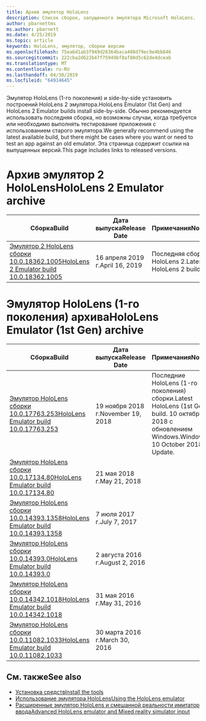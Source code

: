 ```yaml
---
title: Архив эмулятор HoloLens
description: Список сборок, запущенного эмулятора Microsoft HoloLens.
author: pbarnettms
ms.author: pbarnett
ms.date: 4/25/2019
ms.topic: article
keywords: HoloLens, эмулятор, сборки версии
ms.openlocfilehash: 75ea6d1ab3f949d28364baca408d79ec9e4bb846
ms.sourcegitcommit: 222cba2d622b47f75949bf8af80d5c62de4dceab
ms.translationtype: MT
ms.contentlocale: ru-RU
ms.lasthandoff: 04/30/2019
ms.locfileid: "64914645"
---
```

<span data-ttu-id="e1f25-104">Эмулятор HoloLens (1-го поколения) и side-by-side установить построений HoloLens 2 эмулятора.</span><span class="sxs-lookup"><span data-stu-id="e1f25-104">HoloLens Emulator (1st Gen) and HoloLens 2 Emulator builds install side-by-side.</span></span> <span data-ttu-id="e1f25-105">Обычно рекомендуется использовать последняя сборка, но возможны случаи, когда требуется или необходимо выполнять тестирование приложения с использованием старого эмулятора.</span><span class="sxs-lookup"><span data-stu-id="e1f25-105">We generally recommend using the latest available build, but there might be cases where you want or need to test an app against an old emulator.</span></span> <span data-ttu-id="e1f25-106">Эта страница содержит ссылки на выпущенных версий.</span><span class="sxs-lookup"><span data-stu-id="e1f25-106">This page includes links to released versions.</span></span>


# <a name="hololens-2-emulator-archive"></a><span data-ttu-id="e1f25-107">Архив эмулятор 2 HoloLens</span><span class="sxs-lookup"><span data-stu-id="e1f25-107">HoloLens 2 Emulator archive</span></span>


|  <span data-ttu-id="e1f25-108">Сборка</span><span class="sxs-lookup"><span data-stu-id="e1f25-108">Build</span></span> |  <span data-ttu-id="e1f25-109">Дата выпуска</span><span class="sxs-lookup"><span data-stu-id="e1f25-109">Release Date</span></span> |  <span data-ttu-id="e1f25-110">Примечания</span><span class="sxs-lookup"><span data-stu-id="e1f25-110">Notes</span></span> | 
|----------|----------|----------|
|  [<span data-ttu-id="e1f25-111">Эмулятор 2 HoloLens сборки 10.0.18362.1005</span><span class="sxs-lookup"><span data-stu-id="e1f25-111">HoloLens 2 Emulator build 10.0.18362.1005</span></span>](https://go.microsoft.com/fwlink/?linkid=2087187) | <span data-ttu-id="e1f25-112">16 апреля 2019 г.</span><span class="sxs-lookup"><span data-stu-id="e1f25-112">April 16, 2019</span></span> | <span data-ttu-id="e1f25-113">Последняя сборка HoloLens 2.</span><span class="sxs-lookup"><span data-stu-id="e1f25-113">Latest HoloLens 2 build.</span></span> |


# <a name="hololens-emulator-1st-gen-archive"></a><span data-ttu-id="e1f25-114">Эмулятор HoloLens (1-го поколения) архива</span><span class="sxs-lookup"><span data-stu-id="e1f25-114">HoloLens Emulator (1st Gen) archive</span></span>


|  <span data-ttu-id="e1f25-115">Сборка</span><span class="sxs-lookup"><span data-stu-id="e1f25-115">Build</span></span> |  <span data-ttu-id="e1f25-116">Дата выпуска</span><span class="sxs-lookup"><span data-stu-id="e1f25-116">Release Date</span></span> |  <span data-ttu-id="e1f25-117">Примечания</span><span class="sxs-lookup"><span data-stu-id="e1f25-117">Notes</span></span> | 
|----------|----------|----------|
|  [<span data-ttu-id="e1f25-118">Эмулятор HoloLens сборки 10.0.17763.253</span><span class="sxs-lookup"><span data-stu-id="e1f25-118">HoloLens Emulator build 10.0.17763.253</span></span>](https://go.microsoft.com/fwlink/?linkid=2065980) | <span data-ttu-id="e1f25-119">19 ноября 2018 г.</span><span class="sxs-lookup"><span data-stu-id="e1f25-119">November 19, 2018</span></span> | <span data-ttu-id="e1f25-120">Последние HoloLens (1-го поколения) сборки.</span><span class="sxs-lookup"><span data-stu-id="e1f25-120">Latest HoloLens (1st Gen) build.</span></span> <span data-ttu-id="e1f25-121">10 октября 2018 с обновлением Windows.</span><span class="sxs-lookup"><span data-stu-id="e1f25-121">Windows 10 October 2018 Update.</span></span> |
|  [<span data-ttu-id="e1f25-122">Эмулятор HoloLens сборки 10.0.17134.80</span><span class="sxs-lookup"><span data-stu-id="e1f25-122">HoloLens Emulator build 10.0.17134.80</span></span>](https://go.microsoft.com/fwlink/?linkid=874531) | <span data-ttu-id="e1f25-123">21 мая 2018 г.</span><span class="sxs-lookup"><span data-stu-id="e1f25-123">May 21, 2018</span></span> | 
|  [<span data-ttu-id="e1f25-124">Эмулятор HoloLens сборки 10.0.14393.1358</span><span class="sxs-lookup"><span data-stu-id="e1f25-124">HoloLens Emulator build 10.0.14393.1358</span></span>](https://go.microsoft.com/fwlink/?linkid=852626) |  <span data-ttu-id="e1f25-125">7 июля 2017 г.</span><span class="sxs-lookup"><span data-stu-id="e1f25-125">July 7, 2017</span></span> |
|  [<span data-ttu-id="e1f25-126">Эмулятор HoloLens сборки 10.0.14393.0</span><span class="sxs-lookup"><span data-stu-id="e1f25-126">HoloLens Emulator build 10.0.14393.0</span></span>](http://go.microsoft.com/fwlink/?LinkID=823018) |  <span data-ttu-id="e1f25-127">2 августа 2016 г.</span><span class="sxs-lookup"><span data-stu-id="e1f25-127">August 2, 2016</span></span> |
|  [<span data-ttu-id="e1f25-128">Эмулятор HoloLens сборки 10.0.14342.1018</span><span class="sxs-lookup"><span data-stu-id="e1f25-128">HoloLens Emulator build 10.0.14342.1018</span></span>](http://go.microsoft.com/fwlink/?LinkID=823018) |  <span data-ttu-id="e1f25-129">31 мая 2016 г.</span><span class="sxs-lookup"><span data-stu-id="e1f25-129">May 31, 2016</span></span> |
|  [<span data-ttu-id="e1f25-130">Эмулятор HoloLens сборки 10.0.11082.1033</span><span class="sxs-lookup"><span data-stu-id="e1f25-130">HoloLens Emulator build 10.0.11082.1033</span></span>](http://go.microsoft.com/fwlink/?LinkID=724053) |  <span data-ttu-id="e1f25-131">30 марта 2016 г.</span><span class="sxs-lookup"><span data-stu-id="e1f25-131">March 30, 2016</span></span> |

## <a name="see-also"></a><span data-ttu-id="e1f25-132">См. также</span><span class="sxs-lookup"><span data-stu-id="e1f25-132">See also</span></span>
* [<span data-ttu-id="e1f25-133">Установка средств</span><span class="sxs-lookup"><span data-stu-id="e1f25-133">Install the tools</span></span>](install-the-tools.md)
* [<span data-ttu-id="e1f25-134">Использование эмулятора HoloLens</span><span class="sxs-lookup"><span data-stu-id="e1f25-134">Using the HoloLens emulator</span></span>](using-the-hololens-emulator.md)
* [<span data-ttu-id="e1f25-135">Расширенные эмулятор HoloLens и смешанной реальности имитатор ввода</span><span class="sxs-lookup"><span data-stu-id="e1f25-135">Advanced HoloLens emulator and Mixed reality simulator input</span></span>](advanced-hololens-emulator-and-mixed-reality-simulator-input.md)
